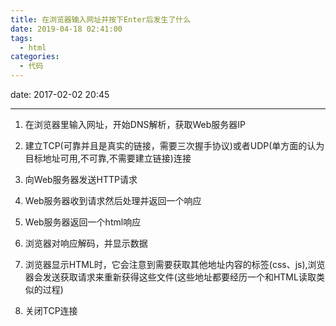 ```yaml
---
title: 在浏览器输入网址并按下Enter后发生了什么
date: 2019-04-18 02:41:00
tags:
  - html
categories:
  - 代码
---
```

date: 2017-02-02 20:45

* * * * *

1. 在浏览器里输入网址，开始DNS解析，获取Web服务器IP

2. 建立TCP(可靠并且是真实的链接，需要三次握手协议)或者UDP(单方面的认为目标地址可用,不可靠,不需要建立链接)连接

3. 向Web服务器发送HTTP请求

4. Web服务器收到请求然后处理并返回一个响应

5. Web服务器返回一个html响应

6. 浏览器对响应解码，并显示数据

7. 浏览器显示HTML时，它会注意到需要获取其他地址内容的标签(css、js),浏览器会发送获取请求来重新获得这些文件(这些地址都要经历一个和HTML读取类似的过程)

8. 关闭TCP连接